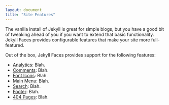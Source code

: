 ```yaml
---
layout: document
title: "Site Features"
---
```


The vanilla install of Jekyll is great for simple blogs, but you have a good bit of tweaking ahead of you if you want to extend that basic functionality. Jekyll Faces provides configurable features that make your site more full-featured.

Out of the box, Jekyll Faces provides support for the following features:

* [Analytics](01-analytics.html): Blah.
* [Comments](02-comments.html): Blah.
* [Font Icons](03-font-icons.html): Blah.
* [Main Menu](05-navbar-menu.html): Blah.
* [Search](06-search.html): Blah.
* [Footer](07-footer.html): Blah.
* [404 Pages](04-specifying-a-404-page.html): Blah.
